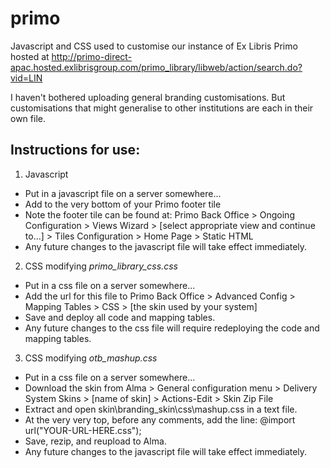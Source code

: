 primo
=====

Javascript and CSS used to customise our instance of Ex Libris Primo hosted at http://primo-direct-apac.hosted.exlibrisgroup.com/primo_library/libweb/action/search.do?vid=LIN

I haven't bothered uploading general branding customisations. But customisations that might generalise to other institutions are each in their own file.

Instructions for use:
---------------------

1. Javascript
 * Put in a javascript file on a server somewhere...
 * Add <script src="YOUR-URL-HERE.js" type="text/javascript"></script> to the very bottom of your Primo footer tile
 * Note the footer tile can be found at: Primo Back Office > Ongoing Configuration > Views Wizard > [select appropriate view and continue to...] > Tiles Configuration > Home Page > Static HTML
 * Any future changes to the javascript file will take effect immediately.

2. CSS modifying *primo_library_css.css*
 * Put in a css file on a server somewhere...
 * Add the url for this file to Primo Back Office > Advanced Config > Mapping Tables > CSS > [the skin used by your system]
 * Save and deploy all code and mapping tables.
 * Any future changes to the css file will require redeploying the code and mapping tables.

3. CSS modifying *otb_mashup.css*
 * Put in a css file on a server somewhere...
 * Download the skin from Alma > General configuration menu > Delivery System Skins > [name of skin] > Actions-Edit > Skin Zip File
 * Extract and open skin\branding_skin\css\mashup.css in a text file.
 * At the very very top, before any comments, add the line: @import url("YOUR-URL-HERE.css");
 * Save, rezip, and reupload to Alma.
 * Any future changes to the javascript file will take effect immediately.
